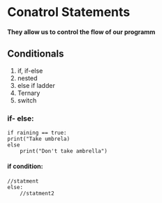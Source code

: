 # Conatrol Statements
#### They allow us to control the flow of our programm

## Conditionals

1. if, if-else
2. nested
3. else if ladder
4. Ternary
5. switch

### if- else:
```
if raining == true:
print("Take umbrela)
else
    print("Don't take ambrella")
```

#### if condition:
    //statment
    else:
        //statment2
        